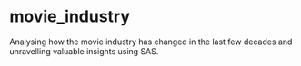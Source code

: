 # movie_industry
Analysing how the movie industry has changed in the last few decades and unravelling valuable insights using SAS.
